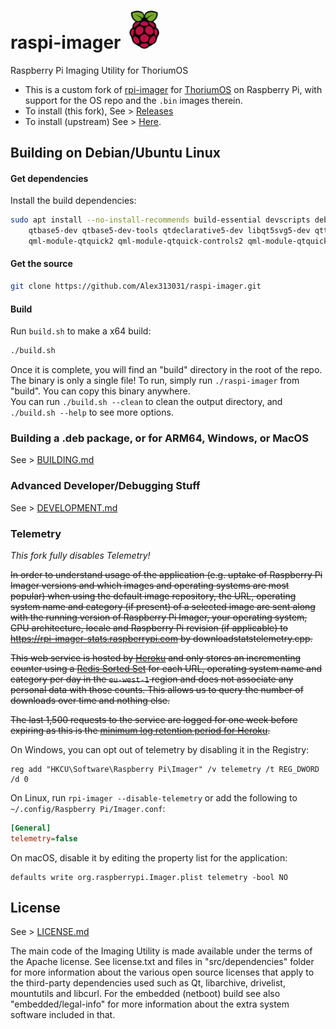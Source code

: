 # raspi-imager &nbsp;<img src="https://github.com/Alex313031/raspi-imager/blob/main/logo.svg" width="48"></img>

Raspberry Pi Imaging Utility for ThoriumOS

 - This is a custom fork of [rpi-imager](https://github.com/raspberrypi/rpi-imager) for [ThoriumOS](https://github.com/Alex313031/ThoriumOS) on Raspberry Pi, with support for the OS repo and the `.bin` images therein.
 - To install (this fork), See > [Releases](https://github.com/Alex313031/raspi-imager/releases)
 - To install (upstream) See > [Here](https://www.raspberrypi.com/software/).

## Building on Debian/Ubuntu Linux

#### Get dependencies

Install the build dependencies:

```bash
sudo apt install --no-install-recommends build-essential devscripts debhelper cmake git libarchive-dev libcurl4-gnutls-dev \
    qtbase5-dev qtbase5-dev-tools qtdeclarative5-dev libqt5svg5-dev qttools5-dev libgnutls28-dev \
    qml-module-qtquick2 qml-module-qtquick-controls2 qml-module-qtquick-layouts qml-module-qtquick-templates2 qml-module-qtquick-window2 qml-module-qtgraphicaleffects
```

#### Get the source

```bash
git clone https://github.com/Alex313031/raspi-imager.git
```

#### Build

Run `build.sh` to make a x64 build:

```bash
./build.sh
```

Once it is complete, you will find an "build" directory in the root of the repo. \
The binary is only a single file! To run, simply run `./raspi-imager` from "build". You can copy this binary anywhere. \
You can run `./build.sh --clean` to clean the output directory, and `./build.sh --help` to see more options.

### Building a .deb package, or for ARM64, Windows, or MacOS

See > [BUILDING.md](BUILDING.md)

### Advanced Developer/Debugging Stuff

See > [DEVELOPMENT.md](DEVELOPMENT.md)

### Telemetry

*This fork fully disables Telemetry!*

~~In order to understand usage of the application (e.g. uptake of Raspberry Pi Imager versions and which images and operating systems are most popular) when using the default image repository, the URL, operating system name and category (if present) of a selected image are sent along with the running version of Raspberry Pi Imager, your operating system, CPU architecture, locale and Raspberry Pi revision (if applicable) to https://rpi-imager-stats.raspberrypi.com by downloadstatstelemetry.cpp.~~

~~This web service is hosted by [Heroku](https://www.heroku.com) and only stores an incrementing counter using a [Redis Sorted Set](https://redis.io/topics/data-types#sorted-sets) for each URL, operating system name and category per day in the `eu-west-1` region and does not associate any personal data with those counts. This allows us to query the number of downloads over time and nothing else.~~

~~The last 1,500 requests to the service are logged for one week before expiring as this is the [minimum log retention period for Heroku](https://devcenter.heroku.com/articles/logging#log-history-limits).~~

On Windows, you can opt out of telemetry by disabling it in the Registry:

```
reg add "HKCU\Software\Raspberry Pi\Imager" /v telemetry /t REG_DWORD /d 0
```

On Linux, run `rpi-imager --disable-telemetry` or add the following to `~/.config/Raspberry Pi/Imager.conf`:

```ini
[General]
telemetry=false
```

On macOS, disable it by editing the property list for the application:

```
defaults write org.raspberrypi.Imager.plist telemetry -bool NO
```

## License

See > [LICENSE.md](LICENSE.md)

The main code of the Imaging Utility is made available under the terms of the Apache license.
See license.txt and files in "src/dependencies" folder for more information about the various open source licenses that apply to the third-party dependencies used such as Qt, libarchive, drivelist, mountutils and libcurl.
For the embedded (netboot) build see also "embedded/legal-info" for more information about the extra system software included in that.
